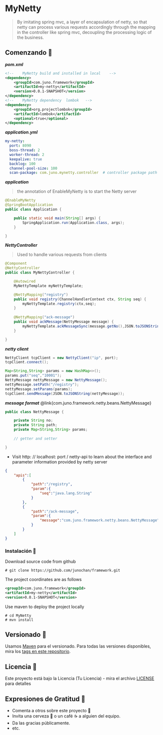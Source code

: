 # MyNetty
>By imitating spring mvc, a layer of encapsulation of netty, 
so that netty can process various requests accordingly 
through the mapping in the controller like spring mvc, 
decoupling the processing logic of the business.

## Comenzando 🚀

***pom.xml***
```xml
<!--    MyNetty build and installed in local    -->
<dependency>
    <groupId>com.juno.framework</groupId>
    <artifactId>my-netty</artifactId>
    <version>0.0.1-SNAPSHOT</version>
</dependency>
<!--    MyNetty dependency  lombok   -->
<dependency>
    <groupId>org.projectlombok</groupId>
    <artifactId>lombok</artifactId>
    <optional>true</optional>
</dependency>
```
***application.yml***
```yml
my-netty:
  port: 8090
  boss-thread: 2
  worker-thread: 2
  keepalive: true
  backlog: 100
  channel-pool-size: 100
  scan-package: com.juno.mynetty.controller  # controller package path
```
***application***
> the annotation of EnableMyNetty is to start the Netty server
```java
@EnableMyNetty
@SpringBootApplication
public class Application {

    public static void main(String[] args) {
        SpringApplication.run(Application.class, args);
    }

}
```
***NettyController***
> Used to handle various requests from clients
```java
@Component
@NettyController
public class MyNettyController {

    @Autowired
    MyNettyTemplate myNettyTemplate;

    @NettyMapping("registry")
    public void registry(ChannelHandlerContext ctx, String seq) {
        myNettyTemplate.registry(ctx,seq);
    }
    
    @NettyMapping("ack-message")
    public void ackMessage(NettyMessage message) {
        myNettyTemplate.ackMessageSync(message.getNo(),JSON.toJSONString(message));
    }

}
```
***netty client***
```java
NettyClient tcpClient = new NettyClient("ip", port);
tcpClient.connect();

Map<String,String> params = new HashMap<>();
params.put("seq","10001");
NettyMessage nettyMessage = new NettyMessage();
nettyMessage.setPath("/registry");
nettyMessage.setParams(params);
tcpClient.sendMessage(JSON.toJSONString(nettyMessage));
```
***message format***
@link{com.juno.framework.netty.beans.NettyMessage}
```java
public class NettyMessage {

    private String no;
    private String path;
    private Map<String,String> params;
    
    // getter and setter

}
```
* Visit http: // localhost: port / netty-api to learn about the interface and parameter information provided by netty server

```json
{
    "apis":[
        {
            "path":"/registry",
            "param":{
                "seq":"java.lang.String"
            }
        },
        {
            "path":"/ack-message",
            "param":{
                "message":"com.juno.framework.netty.beans.NettyMessage"
            }
        }
    ]
}
```

### Instalación 🔧
Download source code from github
```git bash
# git clone https://github.com/junochan/framework.git
```
The project coordinates are as follows
```xml
<groupId>com.juno.framework</groupId>
<artifactId>my-netty</artifactId>
<version>0.0.1-SNAPSHOT</version>
```
Use maven to deploy the project locally
```git bash
# cd MyNetty
# mvn install
```

## Versionado 📌
Usamos [Maven](https://maven.apache.org/) para el versionado. Para todas las versiones disponibles, mira los [tags en este repositorio](https://github.com/junochan/framework/tags).

## Licencia 📄

Este proyecto está bajo la Licencia (Tu Licencia) - mira el archivo [LICENSE](LICENSE) para detalles

## Expresiones de Gratitud 🎁

* Comenta a otros sobre este proyecto 📢
* Invita una cerveza 🍺 o un café ☕ a alguien del equipo. 
* Da las gracias públicamente.
* etc.